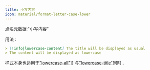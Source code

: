 ```yaml
---
title: 小写内容
icon: material/format-letter-case-lower
---
```


点名元数据:"小写内容"

用法 :
```md
> [!info|lowercase-content] The title will be displayed as usual
> The content will be displayed as lowercase
```

样式本身也适用于["lowercase-all"](../combined-styling/page-15.md)]] 与["lowercase-title"](../title-styling/page-15.md)同时 .